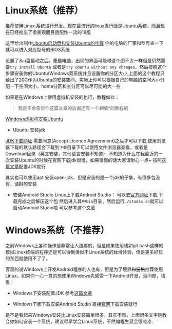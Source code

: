 # Linux系统（推荐）

推荐使用Linux 系统进行开发。现在最流行的linux发行版是Ubuntu系统，而且现在已经推出了很美观而且适配性一流的18版

这里给出制作[Ubuntu启动盘和安装Ubuntu的步骤](https://jingyan.baidu.com/article/3c48dd348bc005e10be358eb.html)
你的电脑的厂家和型号查一下就可以进入对应型号的BIOS系统

设置了从u盘启动之后，重启电脑，出现的界面可能和这个图不太一样但是仍然需要``try install Ubuntu`` 或者是`try ubuntu without any changes`，然后按照这个步骤安装你的Ubuntu/Windows双系统并且设置你的分区大小,上面的这个教程只给出了20G作为Ubuntu的安装空间，实际上你可以根据自己的电脑的空间大小分配一下空间大小，home分区和主分区可以尽可能的大一些

如果是在Windows上使用虚拟机安装的也行，教程如此：

> 我是不会告诉你这篇文章的后面还有一个*翻*墙*的教程的

[Windows虚拟机安装Ubuntu](https://darren2017.github.io/2018/07/19/%E6%9C%A8%E7%8A%80%E6%98%9F%E8%AE%A1%E5%88%92-Linux%E8%99%9A%E6%8B%9F%E6%9C%BA%E5%AE%89%E8%A3%85/)

- Ubuntu 安装jdk

[JDK下载网址](http://www.oracle.com/technetwork/java/javase/downloads/jdk8-downloads-2133151.html)
需要同意(Accept Licence Agreenment)之后才可以下载,使用浏览器下载的默认路径会下载到``下载``目录下可以使用文件浏览器查看，或者是Download目录（英文安装，其他语言安装不知道）
不知道为什么在我最近的一次安装Ubuntu的时候在官网下载jdk很慢，如果很慢的话大家请耐心一点~
按照[这篇文章](https://www.linuxidc.com/Linux/2015-01/112030.htm)配置JDK就行

其实也可以使用apt 安装open-jdk，但是安装的是一个jdk的子集，有很多包没有，请斟酌安装

- 安装Android Studio
Linux上下载Android Studio：
可以去[官方网址](https://developer.android.google.cn/studio/)下载,下载完成之后解压这个包 然后进入其中``bin``目录，然后运行``./studio.sh``就可以启动Android Studio啦
可以参考这个[文章](https://baijiahao.baidu.com/s?id=1593699721619447275&wfr=spider&for=pc)

# Windows系统（不推荐）

之前Windows上各种操作是非常让人蛋疼的，但是如果使用诸如git bash这样的模拟Linux终端的程序还是可以得到类似于Linux系统的丝滑体验，但是更多好玩的东西就使用不了了。

客观的说Windows上开发Android程序的人也有，但是为了境界~~和逼格~~推荐使用Linux，如果你一心一意的想使用Windows先感受一下Android开发，没问题，请看：

- Windows下安装配置JDK
参考[这篇文章](https://jingyan.baidu.com/article/db55b609fa946e4ba20a2f56.html)

- Windows下面下载安装Android Studio
直接[官网](https://developer.android.google.cn/studio/)下载安装就行

是不是看起来Windows安装比Linux安装简单很多，其实不然，上面很多文字是教会你如何安装一个系统，建议尽早学会Linux系统，不然编程生涯会很凉凉.
